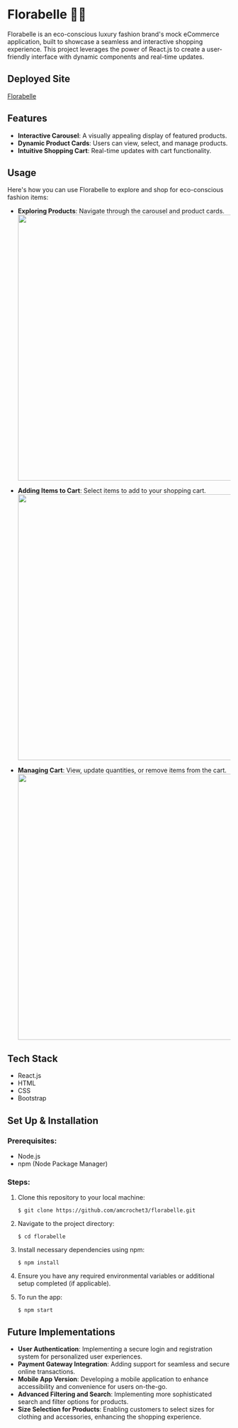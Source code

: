 # Florabelle 🌸👗

Florabelle is an eco-conscious luxury fashion brand's mock eCommerce application, built to showcase a seamless and interactive shopping experience. This project leverages the power of React.js to create a user-friendly interface with dynamic components and real-time updates.

## Deployed Site

[Florabelle](https://amcrochet3.github.io/florabelle-deployed/)

## Features

- **Interactive Carousel**: A visually appealing display of featured products.
- **Dynamic Product Cards**: Users can view, select, and manage products.
- **Intuitive Shopping Cart**: Real-time updates with cart functionality.

## Usage

Here's how you can use Florabelle to explore and shop for eco-conscious fashion items:

- **Exploring Products**: Navigate through the carousel and product cards.
  <img src="https://github.com/amcrochet3/florabelle/assets/123776329/ab433861-ff5f-4da6-a613-5920a3e4297e" width="600">
  
- **Adding Items to Cart**: Select items to add to your shopping cart.
  <img src="https://github.com/amcrochet3/florabelle/assets/123776329/561908c5-af5f-4199-acae-47128c662bcd" width="600">
  
- **Managing Cart**: View, update quantities, or remove items from the cart.
  <img src="https://github.com/amcrochet3/florabelle/assets/123776329/caaba3e2-8db1-40d7-b3ae-3a1fa9575328" width="600">

## Tech Stack

- React.js
- HTML
- CSS
- Bootstrap

## Set Up & Installation
### Prerequisites:
- Node.js
- npm (Node Package Manager)

### Steps:
1. Clone this repository to your local machine:
   ```shell
   $ git clone https://github.com/amcrochet3/florabelle.git

2. Navigate to the project directory:
   ```shell
   $ cd florabelle

3. Install necessary dependencies using npm:
   ```shell
   $ npm install

4. Ensure you have any required environmental variables or additional setup completed (if applicable).

5. To run the app:
   ```shell
   $ npm start

## Future Implementations

- **User Authentication**: Implementing a secure login and registration system for personalized user experiences.
- **Payment Gateway Integration**: Adding support for seamless and secure online transactions.
- **Mobile App Version**: Developing a mobile application to enhance accessibility and convenience for users on-the-go.
- **Advanced Filtering and Search**: Implementing more sophisticated search and filter options for products.
- **Size Selection for Products**: Enabling customers to select sizes for clothing and accessories, enhancing the shopping experience.
